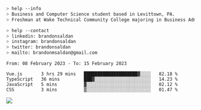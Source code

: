 ````bash
> help --info
> Business and Computer Science student based in Levittown, PA.
> Freshman at Wake Technical Community College majoring in Business Administration.
````

````bash
> help --contact
> linkedin: brandonsaldan
> instagram: brandonsaldan
> twitter: brandonsaldan
> mailto: brandonmsaldan@gmail.com
````

<!--START_SECTION:waka-->

```text
From: 08 February 2023 - To: 15 February 2023

Vue.js       3 hrs 29 mins   ████████████████████▓░░░░   82.18 %
TypeScript   36 mins         ███▓░░░░░░░░░░░░░░░░░░░░░   14.23 %
JavaScript   5 mins          ▓░░░░░░░░░░░░░░░░░░░░░░░░   02.12 %
CSS          3 mins          ▒░░░░░░░░░░░░░░░░░░░░░░░░   01.47 %
```

<!--END_SECTION:waka-->

![](https://komarev.com/ghpvc/?username=brandonsaldan&color=6A8AFF)
